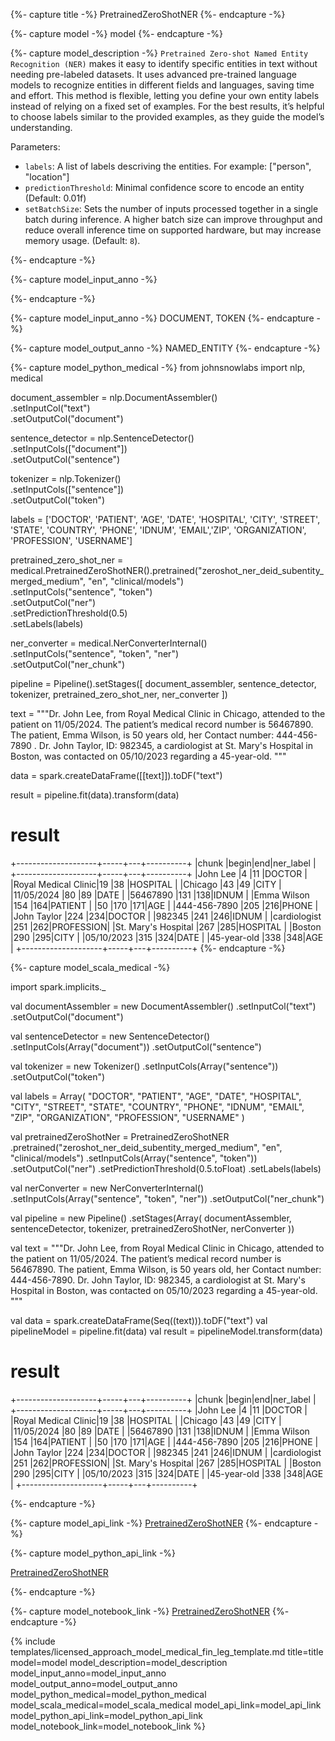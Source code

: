 {%- capture title -%}
PretrainedZeroShotNER
{%- endcapture -%}

{%- capture model -%}
model
{%- endcapture -%}

{%- capture model_description -%}
`Pretrained Zero-shot Named Entity Recognition (NER)` makes it easy to identify specific entities in text without needing 
pre-labeled datasets. It uses advanced pre-trained language models to recognize entities in different fields and languages,
saving time and effort.
This method is flexible, letting you define your own entity labels instead of relying on a fixed set of examples. 
For the best results, it’s helpful to choose labels similar to the provided examples, as they guide the model’s understanding.

Parameters:

- `labels`:  A list of labels descriving the entities. For example: ["person", "location"]
- `predictionThreshold`:   Minimal confidence score to encode an entity (Default: 0.01f)
- `setBatchSize`: Sets the number of inputs processed together in a single batch during inference. A higher batch size can improve throughput and reduce overall inference time on supported hardware, but may increase memory usage. (Default: `8`).
  
{%- endcapture -%}

{%- capture model_input_anno -%}


{%- endcapture -%}

{%- capture model_input_anno -%}
DOCUMENT, TOKEN
{%- endcapture -%}

{%- capture model_output_anno -%}
NAMED_ENTITY
{%- endcapture -%}

{%- capture model_python_medical -%}
from johnsnowlabs import nlp, medical

document_assembler = nlp.DocumentAssembler()\
    .setInputCol("text")\
    .setOutputCol("document")

sentence_detector = nlp.SentenceDetector()\
    .setInputCols(["document"])\
    .setOutputCol("sentence")

tokenizer = nlp.Tokenizer()\
    .setInputCols(["sentence"])\
    .setOutputCol("token")

labels = ['DOCTOR', 'PATIENT', 'AGE', 'DATE', 'HOSPITAL', 'CITY', 'STREET', 'STATE', 'COUNTRY', 'PHONE', 'IDNUM', 'EMAIL','ZIP', 'ORGANIZATION', 'PROFESSION', 'USERNAME']

pretrained_zero_shot_ner = medical.PretrainedZeroShotNER().pretrained("zeroshot_ner_deid_subentity_merged_medium", "en", "clinical/models")\
    .setInputCols("sentence", "token")\
    .setOutputCol("ner")\
    .setPredictionThreshold(0.5)\
    .setLabels(labels)

ner_converter = medical.NerConverterInternal()\
    .setInputCols("sentence", "token", "ner")\
    .setOutputCol("ner_chunk")


pipeline = Pipeline().setStages([
    document_assembler,
    sentence_detector,
    tokenizer,
    pretrained_zero_shot_ner,
    ner_converter
    ])

text = """Dr. John Lee, from Royal Medical Clinic in Chicago,  attended to the patient on 11/05/2024.
The patient’s medical record number is 56467890. The patient, Emma Wilson, is 50 years old,  her Contact number: 444-456-7890 .
Dr. John Taylor, ID: 982345, a cardiologist at St. Mary's Hospital in Boston, was contacted on 05/10/2023 regarding a 45-year-old.
"""

data = spark.createDataFrame([[text]]).toDF("text")

result = pipeline.fit(data).transform(data)


# result

+--------------------+-----+---+----------+
|chunk               |begin|end|ner_label |
+--------------------+-----+---+----------+
|John Lee            |4    |11 |DOCTOR    |
|Royal Medical Clinic|19   |38 |HOSPITAL  |
|Chicago             |43   |49 |CITY      |
|11/05/2024          |80   |89 |DATE      |
|56467890            |131  |138|IDNUM     |
|Emma Wilson         |154  |164|PATIENT   |
|50                  |170  |171|AGE       |
|444-456-7890        |205  |216|PHONE     |
|John Taylor         |224  |234|DOCTOR    |
|982345              |241  |246|IDNUM     |
|cardiologist        |251  |262|PROFESSION|
|St. Mary's Hospital |267  |285|HOSPITAL  |
|Boston              |290  |295|CITY      |
|05/10/2023          |315  |324|DATE      |
|45-year-old         |338  |348|AGE       |
+--------------------+-----+---+----------+
{%- endcapture -%}


{%- capture model_scala_medical -%}

import spark.implicits._

val documentAssembler = new DocumentAssembler()
    .setInputCol("text")
    .setOutputCol("document")

val sentenceDetector = new SentenceDetector()
    .setInputCols(Array("document"))
    .setOutputCol("sentence")

val tokenizer = new Tokenizer()
    .setInputCols(Array("sentence"))
    .setOutputCol("token")

val labels = Array(
    "DOCTOR", "PATIENT", "AGE", "DATE", "HOSPITAL", "CITY", "STREET",
    "STATE", "COUNTRY", "PHONE", "IDNUM", "EMAIL", "ZIP",
    "ORGANIZATION", "PROFESSION", "USERNAME"
    )

val pretrainedZeroShotNer = PretrainedZeroShotNER
    .pretrained("zeroshot_ner_deid_subentity_merged_medium", "en", "clinical/models")
    .setInputCols(Array("sentence", "token"))
    .setOutputCol("ner")
    .setPredictionThreshold(0.5.toFloat)
    .setLabels(labels)

val nerConverter = new NerConverterInternal()
    .setInputCols(Array("sentence", "token", "ner"))
    .setOutputCol("ner_chunk")

val pipeline = new Pipeline()
    .setStages(Array(
        documentAssembler,
        sentenceDetector,
        tokenizer,
        pretrainedZeroShotNer,
        nerConverter
    ))

val text = """Dr. John Lee, from Royal Medical Clinic in Chicago, attended to the patient on 11/05/2024.
The patient’s medical record number is 56467890. The patient, Emma Wilson, is 50 years old, her Contact number: 444-456-7890.
Dr. John Taylor, ID: 982345, a cardiologist at St. Mary's Hospital in Boston, was contacted on 05/10/2023 regarding a 45-year-old.
"""


val data = spark.createDataFrame(Seq((text))).toDF("text")
val pipelineModel = pipeline.fit(data)
val result = pipelineModel.transform(data)



# result

+--------------------+-----+---+----------+
|chunk               |begin|end|ner_label |
+--------------------+-----+---+----------+
|John Lee            |4    |11 |DOCTOR    |
|Royal Medical Clinic|19   |38 |HOSPITAL  |
|Chicago             |43   |49 |CITY      |
|11/05/2024          |80   |89 |DATE      |
|56467890            |131  |138|IDNUM     |
|Emma Wilson         |154  |164|PATIENT   |
|50                  |170  |171|AGE       |
|444-456-7890        |205  |216|PHONE     |
|John Taylor         |224  |234|DOCTOR    |
|982345              |241  |246|IDNUM     |
|cardiologist        |251  |262|PROFESSION|
|St. Mary's Hospital |267  |285|HOSPITAL  |
|Boston              |290  |295|CITY      |
|05/10/2023          |315  |324|DATE      |
|45-year-old         |338  |348|AGE       |
+--------------------+-----+---+----------+

{%- endcapture -%}

{%- capture model_api_link -%}
[PretrainedZeroShotNER](https://nlp.johnsnowlabs.com/licensed/api/com/johnsnowlabs/nlp/annotators/ner/PretrainedZeroShotNER.html)
{%- endcapture -%}

{%- capture model_python_api_link -%}

[PretrainedZeroShotNER](https://nlp.johnsnowlabs.com/licensed/api/python/reference/autosummary/sparknlp_jsl/annotator/ner/pretrained_zero_shot_ner/index.html)

{%- endcapture -%}

{%- capture model_notebook_link -%}
[PretrainedZeroShotNER](https://github.com/JohnSnowLabs/spark-nlp-workshop/blob/master/Spark_NLP_Udemy_MOOC/Healthcare_NLP/PretrainedZeroShotNER.ipynb)
{%- endcapture -%}

{% include templates/licensed_approach_model_medical_fin_leg_template.md
title=title
model=model
model_description=model_description
model_input_anno=model_input_anno
model_output_anno=model_output_anno
model_python_medical=model_python_medical
model_scala_medical=model_scala_medical
model_api_link=model_api_link
model_python_api_link=model_python_api_link
model_notebook_link=model_notebook_link
%}
